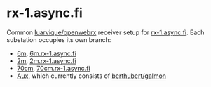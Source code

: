 # rx-1.async.fi

Common
[luarvique/openwebrx](https://github.com/luarvique/openwebrx)
receiver setup for
[rx-1.async.fi](https://rx-1.async.fi).
Each substation occupies its own branch:

* [6m](https://github.com/kahara/rx-1.async.fi/tree/6m), [6m.rx-1.async.fi](https://6m.rx-1.async.fi)
* [2m](https://github.com/kahara/rx-1.async.fi/tree/2m), [2m.rx-1.async.fi](https://2m.rx-1.async.fi)
* [70cm](https://github.com/kahara/rx-1.async.fi/tree/70cm), [70cm.rx-1.async.fi](https://70cm.rx-1.async.fi)
* [Aux](https://github.com/kahara/rx-1.async.fi/tree/aux), which currently consists of [berthubert/galmon](https://github.com/berthubert/galmon)
